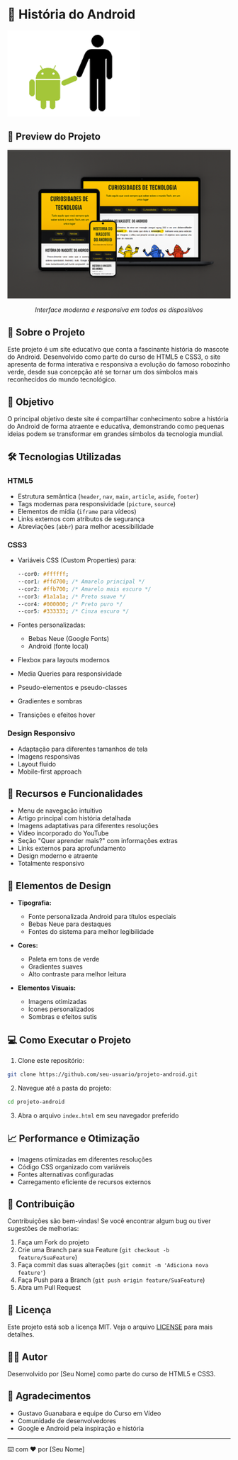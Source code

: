 # 🤖 História do Android

![Banner do Projeto](imagens/bugdroid.png)

## 🎨 Preview do Projeto

<div align="center">

![Mockup dos Dispositivos](./imagens/mockup.png)

_Interface moderna e responsiva em todos os dispositivos_

</div>

## 📱 Sobre o Projeto

Este projeto é um site educativo que conta a fascinante história do mascote do Android. Desenvolvido como parte do curso de HTML5 e CSS3, o site apresenta de forma interativa e responsiva a evolução do famoso robozinho verde, desde sua concepção até se tornar um dos símbolos mais reconhecidos do mundo tecnológico.

## 🎯 Objetivo

O principal objetivo deste site é compartilhar conhecimento sobre a história do Android de forma atraente e educativa, demonstrando como pequenas ideias podem se transformar em grandes símbolos da tecnologia mundial.

## 🛠️ Tecnologias Utilizadas

### HTML5

- Estrutura semântica (`header`, `nav`, `main`, `article`, `aside`, `footer`)
- Tags modernas para responsividade (`picture`, `source`)
- Elementos de mídia (`iframe` para vídeos)
- Links externos com atributos de segurança
- Abreviações (`abbr`) para melhor acessibilidade

### CSS3

- Variáveis CSS (Custom Properties) para:

  ```css
  --cor0: #ffffff;
  --cor1: #ffd700; /* Amarelo principal */
  --cor2: #ffb700; /* Amarelo mais escuro */
  --cor3: #1a1a1a; /* Preto suave */
  --cor4: #000000; /* Preto puro */
  --cor5: #333333; /* Cinza escuro */
  ```

- Fontes personalizadas:
  - Bebas Neue (Google Fonts)
  - Android (fonte local)
- Flexbox para layouts modernos
- Media Queries para responsividade
- Pseudo-elementos e pseudo-classes
- Gradientes e sombras
- Transições e efeitos hover

### Design Responsivo

- Adaptação para diferentes tamanhos de tela
- Imagens responsivas
- Layout fluido
- Mobile-first approach

## 📱 Recursos e Funcionalidades

- Menu de navegação intuitivo
- Artigo principal com história detalhada
- Imagens adaptativas para diferentes resoluções
- Vídeo incorporado do YouTube
- Seção "Quer aprender mais?" com informações extras
- Links externos para aprofundamento
- Design moderno e atraente
- Totalmente responsivo

## 🎨 Elementos de Design

- **Tipografia:**

  - Fonte personalizada Android para títulos especiais
  - Bebas Neue para destaques
  - Fontes do sistema para melhor legibilidade

- **Cores:**

  - Paleta em tons de verde
  - Gradientes suaves
  - Alto contraste para melhor leitura

- **Elementos Visuais:**
  - Imagens otimizadas
  - Ícones personalizados
  - Sombras e efeitos sutis

## 💻 Como Executar o Projeto

1. Clone este repositório:

```bash
git clone https://github.com/seu-usuario/projeto-android.git
```

2. Navegue até a pasta do projeto:

```bash
cd projeto-android
```

3. Abra o arquivo `index.html` em seu navegador preferido

## 📈 Performance e Otimização

- Imagens otimizadas em diferentes resoluções
- Código CSS organizado com variáveis
- Fontes alternativas configuradas
- Carregamento eficiente de recursos externos

## 🤝 Contribuição

Contribuições são bem-vindas! Se você encontrar algum bug ou tiver sugestões de melhorias:

1. Faça um Fork do projeto
2. Crie uma Branch para sua Feature (`git checkout -b feature/SuaFeature`)
3. Faça commit das suas alterações (`git commit -m 'Adiciona nova feature'`)
4. Faça Push para a Branch (`git push origin feature/SuaFeature`)
5. Abra um Pull Request

## 📄 Licença

Este projeto está sob a licença MIT. Veja o arquivo [LICENSE](LICENSE) para mais detalhes.

## 👨‍💻 Autor

Desenvolvido por [Seu Nome] como parte do curso de HTML5 e CSS3.

## 🙏 Agradecimentos

- Gustavo Guanabara e equipe do Curso em Vídeo
- Comunidade de desenvolvedores
- Google e Android pela inspiração e história

---

⌨️ com ❤️ por [Seu Nome]
